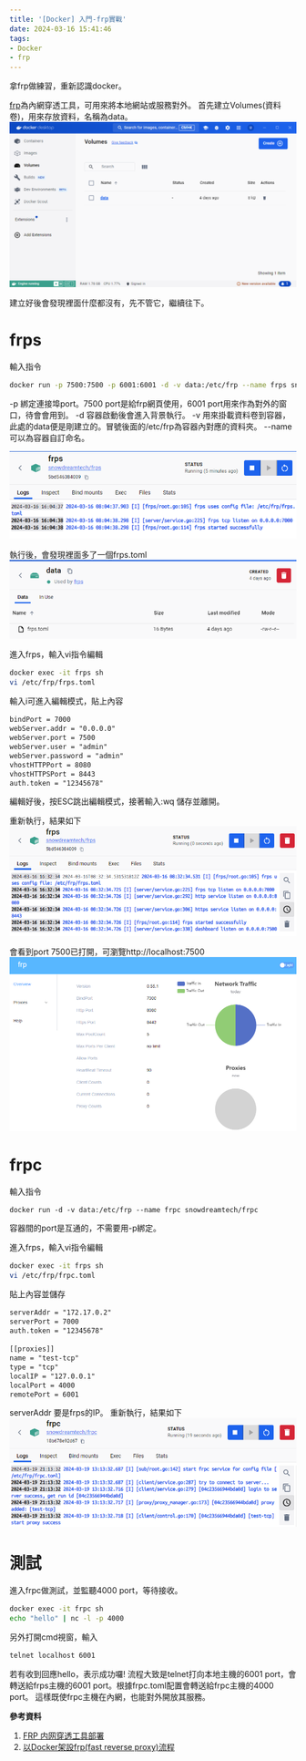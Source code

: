 ```yaml
---
title: '[Docker] 入門-frp實戰'
date: 2024-03-16 15:41:46
tags:
- Docker
- frp
---
```

拿frp做練習，重新認識docker。
<!--more-->
[frp](https://github.com/fatedier/frp)為內網穿透工具，可用來將本地網站或服務對外。
首先建立Volumes(資料卷)，用來存放資料，名稱為data。
![](/assets/docker_volumes.png)

建立好後會發現裡面什麼都沒有，先不管它，繼續往下。

# frps

輸入指令
```bash
docker run -p 7500:7500 -p 6001:6001 -d -v data:/etc/frp --name frps snowdreamtech/frps
```
-p 綁定連接埠port。7500 port是給frp網頁使用，6001 port用來作為對外的窗口，待會會用到。
-d 容器啟動後會進入背景執行。
-v 用來掛載資料卷到容器，此處的data便是剛建立的。冒號後面的/etc/frp為容器內對應的資料夾。
-\-name 可以為容器自訂命名。

![](/assets/docker_frps.png)

執行後，會發現裡面多了一個frps.toml
![](/assets/docker_volumes_2.png)

進入frps，輸入vi指令編輯
```sh
docker exec -it frps sh
vi /etc/frp/frps.toml
```

輸入i可進入編輯模式，貼上內容
```
bindPort = 7000
webServer.addr = "0.0.0.0"
webServer.port = 7500
webServer.user = "admin"
webServer.password = "admin"
vhostHTTPPort = 8080
vhostHTTPSPort = 8443
auth.token = "12345678"
```
編輯好後，按ESC跳出編輯模式，接著輸入:wq 儲存並離開。

重新執行，結果如下
![](/assets/docker_frps_2.png)

會看到port 7500已打開，可瀏覽http://localhost:7500
![](/assets/frps.png)

# frpc

輸入指令
```
docker run -d -v data:/etc/frp --name frpc snowdreamtech/frpc
```
容器間的port是互通的，不需要用-p綁定。

進入frps，輸入vi指令編輯
```sh
docker exec -it frps sh
vi /etc/frp/frpc.toml
```

貼上內容並儲存
```
serverAddr = "172.17.0.2"
serverPort = 7000
auth.token = "12345678"

[[proxies]]
name = "test-tcp"
type = "tcp"
localIP = "127.0.0.1"
localPort = 4000
remotePort = 6001
```
serverAddr 要是frps的IP。
重新執行，結果如下
![](/assets/frpc.png)

# 測試

進入frpc做測試，並監聽4000 port，等待接收。
```sh
docker exec -it frpc sh
echo "hello" | nc -l -p 4000
```

另外打開cmd視窗，輸入
```sh
telnet localhost 6001
```
若有收到回應hello，表示成功囉!
流程大致是telnet打向本地主機的6001 port，會轉送給frps主機的6001 port。根據frpc.toml配置會轉送給frpc主機的4000 port。
這樣既使frpc主機在內網，也能對外開放其服務。

**參考資料**
1. [FRP 内网穿透工具部署](https://blog.csdn.net/networken/article/details/134994593)
2. [以Docker架設frp(fast reverse proxy)流程](https://suyenting.github.io/post/docker-frp/)